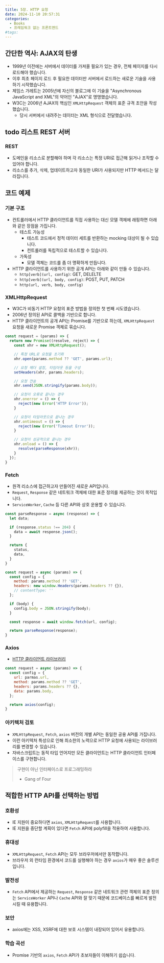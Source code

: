 ```yaml
---
title: 5장. HTTP 요청
date: 2024-11-10 20:57:31
categories:
  - Books
  - 프레임워크 없는 프론트엔드
#tags:
---
```

## 간단한 역사: AJAX의 탄생

- 1999년 이전에는 서버에서 데이터를 가져올 필요가 있는 경우, 전체 페이지를 다시 로드해야 했습니다.
- 이후 최초 페이지 로드 후 필요한 데이터만 서버에서 로드하는 새로운 기술을 사용하기 시작했습니다.
- 제임스 가레트는 2005년에 자신의 블로그에 이 기술을 "Asynchronous JavaScript  and XML"의 약어인 "AJAX"로 명명했습니다.
- W3C는 2006년 AJAX의 핵심인 `XMLHttpRequest` 객체의 표준 규격 초안을 작성했습니다.
  - 당시 서버에서 내려주는 데이터는 XML 형식으로 전달했습니다.

## todo 리스트 REST 서버

### REST

- 도메인을 리소스로 분할해야 하며 각 리소스는 특정 URI로 접근해 읽거나 조작할 수 있어야 합니다.
- 리소스를 추가, 삭제, 업데이트하고자 동일한 URI가 사용되지만 HTTP 메서드는 달라집니다.

## 코드 예제

### 기본 구조

- 컨트롤러에서 HTTP 클라이언트를 직접 사용하는 대신 모델 객체에 래핑하면 아래와 같은 장점을 가집니다.
  - 테스트 가능성
    - 테스트 코드에서 정적 데이터 세트를 반환하는 mocking 대상이 될 수 있습니다.
    - 컨트롤러를 독립적으로 테스트할 수 있습니다.
  - 가독성
    - 모델 객체는 코드를 좀 더 명확하게 만듭니다.
- HTTP 클라이언트를 사용하기 위한 공개 API는 아래와 같이 만들 수 있습니다.
  - `http[verb](url, config)`: GET, DELELTE
  - `http[verb](url, body, config)`: POST, PUT, PATCH
  - `http(url, verb, body, config)`

### XMLHttpRequest

- W3C가 비동기 HTTP 요청의 표준 방법을 정의한 첫 번째 시도였습니다.
- 2006년 정의된 API로 콜백을 기반으로 합니다.
- HTTP 클라이언트의 공개 API는 Promise를 기반으로 하는데, `XMLHttpRequest` 요청을 새로운 Promise 객체로 묶습니다.

```js
const request = (params) => {
  return new Promise((resolve, reject) => {
    const xhr = new XMLHttpRequest();

	// 특정 URL로 요청을 초기화
    xhr.open(params.method ?? 'GET', params.url);

	// 요청 헤더 설정, 타임아웃 등을 구성
    setHeaders(xhr, params.headers);

	// 요청 전송
    xhr.send(JSON.stringify(params.body));

	// 요청이 오류로 끝나는 경우
    xhr.onerror = () => {
	  reject(new Error('HTTP Error'));
    }

	// 요청이 타임아웃으로 끝나는 경우
	xhr.ontimeout = () => {
	  reject(new Error('Timeout Error'));
	}

	// 요청이 성공적으로 끝나는 경우
	xhr.onload = () => {
	  resolve(parseResponse(xhr));
	}
  });
}
```

### Fetch

- 원격 리소스에 접근하고자 만들어진 새로운 API입니다.
- `Request`, `Response` 같은 네트워크 객체에 대한 표준 정의를 제공하는 것이 목적입니다.
- `ServiceWorker`, `Cache` 등 다른 API와 상호 운용할 수 있습니다.

```js
const parseResponse = async (response) => {
  let data;

  if (response.status !== 204) {
    data = await response.json();
  }

  return {
    status,
    data,
  }
}

const request = async (params) => {
  const config = {
    method: params.method ?? 'GET',
    headers: new window.Headers(params.headers ?? {}),
    // contentType: ''
  };

  if (body) {
    config.body = JSON.stringify(body);
  }

  const response = await window.fetch(url, config);

  return parseResponse(response);
}
```
### Axios

- [HTTP 클라이언트 라이브러리](https://axios-http.com/docs/intro)

```js
const request = async (params) => {
  const config = {
    url: parmas.url,
    method: params.method ?? 'GET',
    headers: params.headers ?? {},
    data: params.body,
  };

  return axios(config);
}
```

### 아키텍처 검토

- `XMLHttpRequest`, `Fetch`, `axios` 버전의 개별 API는 동일한 공용 API를 가집니다.
- 이런 아키텍처 특성으로 인해 최소한의 노력으로 HTTP 요청에 사용되는 라이브러리를 변경할 수 있습니다.
- 자바스크립트는 동적 타입 언어지만 모든 클라이언트는 HTTP 클라이언트 인터페이스를 구현합니다.

> 구현이 아닌 인터페이스로 프로그래밍하라
> - Gang of Four

## 적합한 HTTP API를 선택하는 방법

### 호환성

- IE 지원이 중요하다면 `axios`, `XMLHttpRequest`를 사용합니다.
- IE 지원을 중단할 계획이 있다면 `Fetch` API에 polyfill을 적용하여 사용합니다.

### 휴대성

- `XMLHttpRequest`, `Fetch` API는 모두 브라우저에서만 동작합니다.
- 브라우저 외 런타임 환경에서 코드를 실행해야 하는 경우 `axios`가 매우 좋은 솔루션입니다.

### 발전성

- `Fetch` API에서 제공하는 `Request`, `Response` 같은 네트워크 관련 객체의 표준 정의는 `ServiceWorker` API나 `Cache` API와 잘 맞기 때문에 코드베이스를 빠르게 발전시킬 때 유용합니다.

### 보안

- axios에는 XSS, XSRF에 대한 보호 시스템이 내장되어 있어서 유용합니다.

### 학습 곡선

- Promise 기반의 `axios`, `Fetch` API가 초보자들이 이해하기 쉽습니다.